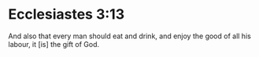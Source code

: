 # Ecclesiastes 3:13

And also that every man should eat and drink, and enjoy the good of all his labour, it [is] the gift of God.